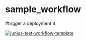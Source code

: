 # sample_workflow

#trigger a deployment 4

[![junius-test-workflow-template](https://github.com/juniuszhangserai/sample_workflow/actions/workflows/junius-test.yml/badge.svg?event=workflow_dispatch)](https://github.com/juniuszhangserai/sample_workflow/actions/workflows/junius-test.yml)
